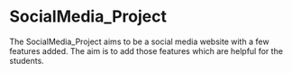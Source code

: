 # SocialMedia_Project
The SocialMedia_Project aims to be a social media website with a few features added. The aim is to add those features which are helpful for the students.
